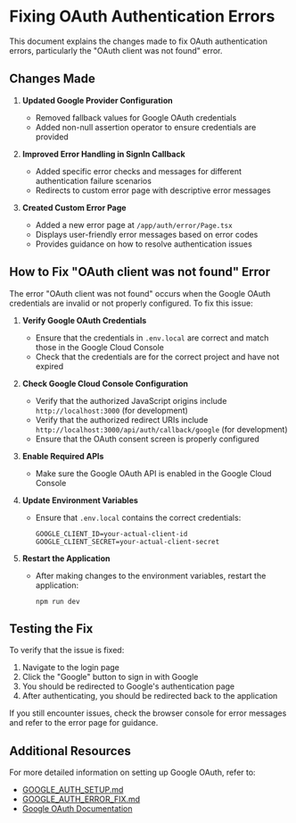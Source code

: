 # Fixing OAuth Authentication Errors

This document explains the changes made to fix OAuth authentication errors, particularly the "OAuth client was not found" error.

## Changes Made

1. **Updated Google Provider Configuration**
   - Removed fallback values for Google OAuth credentials
   - Added non-null assertion operator to ensure credentials are provided

2. **Improved Error Handling in SignIn Callback**
   - Added specific error checks and messages for different authentication failure scenarios
   - Redirects to custom error page with descriptive error messages

3. **Created Custom Error Page**
   - Added a new error page at `/app/auth/error/Page.tsx`
   - Displays user-friendly error messages based on error codes
   - Provides guidance on how to resolve authentication issues

## How to Fix "OAuth client was not found" Error

The error "OAuth client was not found" occurs when the Google OAuth credentials are invalid or not properly configured. To fix this issue:

1. **Verify Google OAuth Credentials**
   - Ensure that the credentials in `.env.local` are correct and match those in the Google Cloud Console
   - Check that the credentials are for the correct project and have not expired

2. **Check Google Cloud Console Configuration**
   - Verify that the authorized JavaScript origins include `http://localhost:3000` (for development)
   - Verify that the authorized redirect URIs include `http://localhost:3000/api/auth/callback/google` (for development)
   - Ensure that the OAuth consent screen is properly configured

3. **Enable Required APIs**
   - Make sure the Google OAuth API is enabled in the Google Cloud Console

4. **Update Environment Variables**
   - Ensure that `.env.local` contains the correct credentials:
     ```
     GOOGLE_CLIENT_ID=your-actual-client-id
     GOOGLE_CLIENT_SECRET=your-actual-client-secret
     ```

5. **Restart the Application**
   - After making changes to the environment variables, restart the application:
     ```
     npm run dev
     ```

## Testing the Fix

To verify that the issue is fixed:

1. Navigate to the login page
2. Click the "Google" button to sign in with Google
3. You should be redirected to Google's authentication page
4. After authenticating, you should be redirected back to the application

If you still encounter issues, check the browser console for error messages and refer to the error page for guidance.

## Additional Resources

For more detailed information on setting up Google OAuth, refer to:
- [GOOGLE_AUTH_SETUP.md](./GOOGLE_AUTH_SETUP.md)
- [GOOGLE_AUTH_ERROR_FIX.md](./GOOGLE_AUTH_ERROR_FIX.md)
- [Google OAuth Documentation](https://developers.google.com/identity/protocols/oauth2)